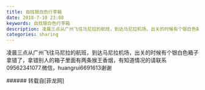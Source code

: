 ```yaml
---
title: 自找银白色行李箱
date: 2018-7-10 23:08
keywords: 自找银白色行李箱
description: 凌晨三点从广州飞往马尼拉的航班，到达马尼拉机场，出关的时候有个银白色箱子拿错了，拿错别人的箱子里面有两条猴王香烟，有知道情况的请联系09562341077.微信，huangrui6691613谢谢
categories: sharing
---
```

<td class="t_f" id="postmessage_1500098">

凌晨三点从广州飞往马尼拉的航班，到达马尼拉机场，出关的时候有个银白色箱子拿错了，拿错别人的箱子里面有两条猴王香烟，有知道情况的请联系09562341077.微信，huangrui6691613谢谢<br/>
</td>
###### 转载自[菲龙网]